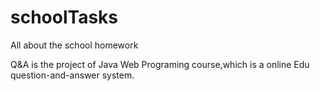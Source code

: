 # schoolTasks
All about the school homework

Q&A is the project of Java Web Programing course,which is a online Edu question-and-answer system.
